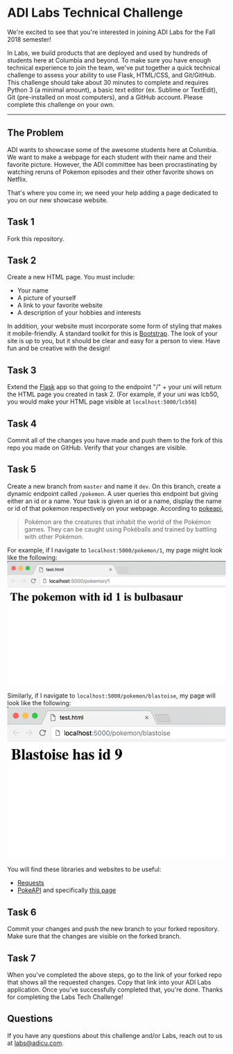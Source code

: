 ADI Labs Technical Challenge
===================

We're excited to see that you're interested in joining ADI Labs for the Fall 2018 semester!

In Labs, we build products that are deployed and used by hundreds of students here at Columbia and beyond. To make sure you have enough technical experience to join the team, we've put together a quick technical challenge to assess your ability to use Flask, HTML/CSS, and Git/GitHub.
This challenge should take about 30 minutes to complete and requires Python 3 (a minimal amount), a basic text editor (ex. Sublime or TextEdit), Git (pre-installed on most computers), and a GitHub account. Please complete this challenge on your own.

----------


The Problem
-------------

ADI wants to showcase some of the awesome students here at Columbia. We want to make a webpage for each student with their name and their favorite picture. However, the ADI committee has been procrastinating by watching reruns of Pokemon episodes and their other favorite shows on Netflix.

That's where you come in; we need your help adding a page dedicated to you on our new showcase website.

Task 1
-------------
Fork this repository.

Task 2
-------------
Create a new HTML page.
You must include:
- Your name
- A picture of yourself
- A link to your favorite website
- A description of your hobbies and interests

In addition, your website must incorporate some form of styling that makes it mobile-friendly. A standard toolkit for this is [Bootstrap](https://getbootstrap.com/). The look of your site is up to you, but it should be clear and easy for a person to view. Have fun and be creative with the design!

Task 3
-------------
Extend the [Flask](http://flask.pocoo.org/docs/0.12/quickstart/)  app so that going to the endpoint "/" + your uni will return the HTML page you created in task 2. (For example, if your uni was lcb50, you would make your HTML page visible at `localhost:5000/lcb50`)

Task 4
-------------
Commit all of the changes you have made and push them to the fork of this repo you made on GitHub. Verify that your changes are visible.

Task 5
-------------
Create a new branch from `master` and name it `dev`. On this branch, create a dynamic endpoint called `/pokemon`. A user queries this endpoint but giving either an id or a name. Your task is given an id or a name, display the name or id of that pokemon respectively on your webpage. According to [pokeapi](https://www.pokeapi.co/),
> Pokémon are the creatures that inhabit the world of the Pokémon games. They can be caught using Pokéballs and trained by battling with other Pokémon.

For example, if I navigate to `localhost:5000/pokemon/1`, my page might look like the following:
![id_example](images/id.png)

Similarly, if I navigate to `localhost:5000/pokemon/blastoise`, my page will look like the following:
![name_example](images/name.png)

You will find these libraries and websites to be useful:
- [Requests](http://docs.python-requests.org/en/master/)
- [PokeAPI](https://www.pokeapi.co/) and specifically [this page](https://www.pokeapi.co/docsv2/#pokemon)


Task 6
-------------
Commit your changes and push the new branch to your forked repository. Make sure that the changes are visible on the forked branch.

Task 7
-------------
When you've completed the above steps, go to the link of your forked repo that shows all the requested changes. Copy that link into your ADI Labs application. Once you've successfully completed that, you're done. Thanks for completing the Labs Tech Challenge!


Questions
-------------

If you have any questions about this challenge and/or Labs, reach out to us at [labs@adicu.com](mailto:labs@adicu.com).
